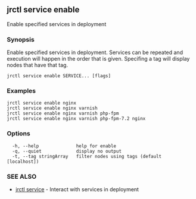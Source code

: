 ## jrctl service enable

Enable specified services in deployment

### Synopsis

Enable specified services in deployment. Services can be repeated and execution
will happen in the order that is given. Specifing a tag will display nodes that
have that tag.

```
jrctl service enable SERVICE... [flags]
```

### Examples

```
jrctl service enable nginx
jrctl service enable nginx varnish
jrctl service enable nginx varnish php-fpm
jrctl service enable nginx varnish php-fpm-7.2 nginx
```

### Options

```
  -h, --help              help for enable
  -q, --quiet             display no output
  -t, --tag stringArray   filter nodes using tags (default [localhost])
```

### SEE ALSO

* [jrctl service](jrctl_service.md)	 - Interact with services in deployment


